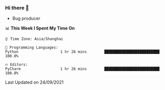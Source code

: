### Hi there 👋
* Bug producer
<!--START_SECTION:waka-->
📊 **This Week I Spent My Time On** 

```text
⌚︎ Time Zone: Asia/Shanghai

💬 Programming Languages: 
Python                   1 hr 26 mins        █████████████████████████   100.0%

🔥 Editors: 
PyCharm                  1 hr 26 mins        █████████████████████████   100.0%

```


 Last Updated on 24/09/2021
<!--END_SECTION:waka-->
